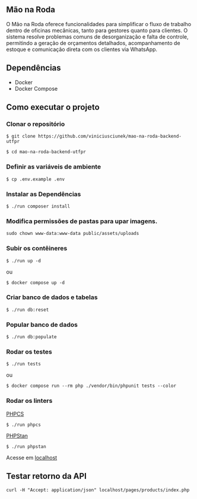 ## Mão na Roda

O Mão na Roda oferece funcionalidades para simplificar o fluxo de trabalho dentro de oficinas mecânicas, tanto para gestores quanto para clientes. O sistema resolve problemas comuns de desorganização e falta de controle, permitindo a geração de orçamentos detalhados, acompanhamento de estoque e comunicação direta com os clientes via WhatsApp.

## Dependências

- Docker
- Docker Compose

## Como executar o projeto

### Clonar o repositório
```
$ git clone https://github.com/viniciusciunek/mao-na-roda-backend-utfpr

$ cd mao-na-roda-backend-utfpr
```

### Definir as variáveis de ambiente
```
$ cp .env.example .env
```


### Instalar as Dependências

```
$ ./run composer install
```

### Modifica permissões de pastas para upar imagens.

```
sudo chown www-data:www-data public/assets/uploads
```

### Subir os contêineres

```
$ ./run up -d
```

ou


```
$ docker compose up -d
```

### Criar banco de dados e tabelas

```
$ ./run db:reset
```

### Popular banco de dados

```
$ ./run db:populate
```

### Rodar os testes

```
$ ./run tests
```
ou

```
$ docker compose run --rm php ./vendor/bin/phpunit tests --color
```

### Rodar os linters

[PHPCS](https://github.com/PHPCSStandards/PHP_CodeSniffer/)
```
$ ./run phpcs
```


[PHPStan](https://phpstan.org/)

```
$ ./run phpstan
```


 Acesse em [localhost](http://localhost)


## Testar retorno da API

```
curl -H "Accept: application/json" localhost/pages/products/index.php
```
